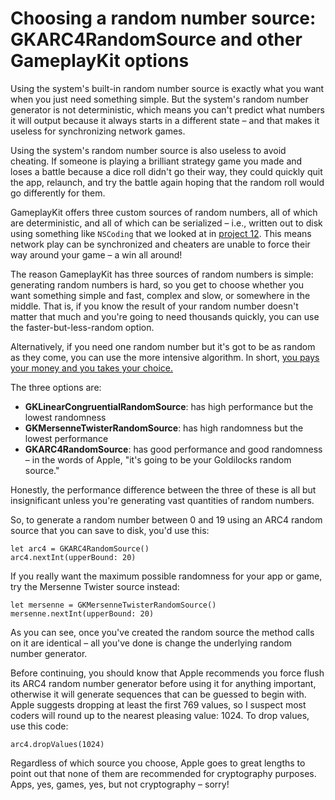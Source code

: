 # Choosing a random number source: GKARC4RandomSource and other GameplayKit options

Using the system's built-in random number source is exactly what you want when you just need something simple. But the system's random number generator is not deterministic, which means you can't predict what numbers it will output because it always starts in a different state – and that makes it useless for synchronizing network games.

Using the system's random number source is also useless to avoid cheating. If someone is playing a brilliant strategy game you made and loses a battle because a dice roll didn't go their way, they could quickly quit the app, relaunch, and try the battle again hoping that the random roll would go differently for them.

GameplayKit offers three custom sources of random numbers, all of which are deterministic, and all of which can be serialized – i.e., written out to disk using something like `NSCoding` that we looked at in [project 12](/read/12/overview). This means network play can be synchronized and cheaters are unable to force their way around your game – a win all around!

The reason GameplayKit has three sources of random numbers is simple: generating random numbers is hard, so you get to choose whether you want something simple and fast, complex and slow, or somewhere in the middle. That is, if you know the result of your random number doesn't matter that much and you're going to need thousands quickly, you can use the faster-but-less-random option.

Alternatively, if you need one random number but it's got to be as random as they come, you can use the more intensive algorithm. In short, [you pays your money and you takes your choice.](https://en.wiktionary.org/wiki/you_pays_your_money_and_you_takes_your_choice)

The three options are:

- **GKLinearCongruentialRandomSource**: has high performance but the lowest randomness
- **GKMersenneTwisterRandomSource**: has high randomness but the lowest performance
- **GKARC4RandomSource**: has good performance and good randomness – in the words of Apple, "it's going to be your Goldilocks random source."

Honestly, the performance difference between the three of these is all but insignificant unless you're generating vast quantities of random numbers.

So, to generate a random number between 0 and 19 using an ARC4 random source that you can save to disk, you'd use this:

    let arc4 = GKARC4RandomSource()
    arc4.nextInt(upperBound: 20)

If you really want the maximum possible randomness for your app or game, try the Mersenne Twister source instead:

    let mersenne = GKMersenneTwisterRandomSource()
    mersenne.nextInt(upperBound: 20)

As you can see, once you've created the random source the method calls on it are identical – all you've done is change the underlying random number generator.

Before continuing, you should know that Apple recommends you force flush its ARC4 random number generator before using it for anything important, otherwise it will generate sequences that can be guessed to begin with. Apple suggests dropping at least the first 769 values, so I suspect most coders will round up to the nearest pleasing value: 1024. To drop values, use this code:

    arc4.dropValues(1024)

Regardless of which source you choose, Apple goes to great lengths to point out that none of them are recommended for cryptography purposes. Apps, yes, games, yes, but not cryptography – sorry!
